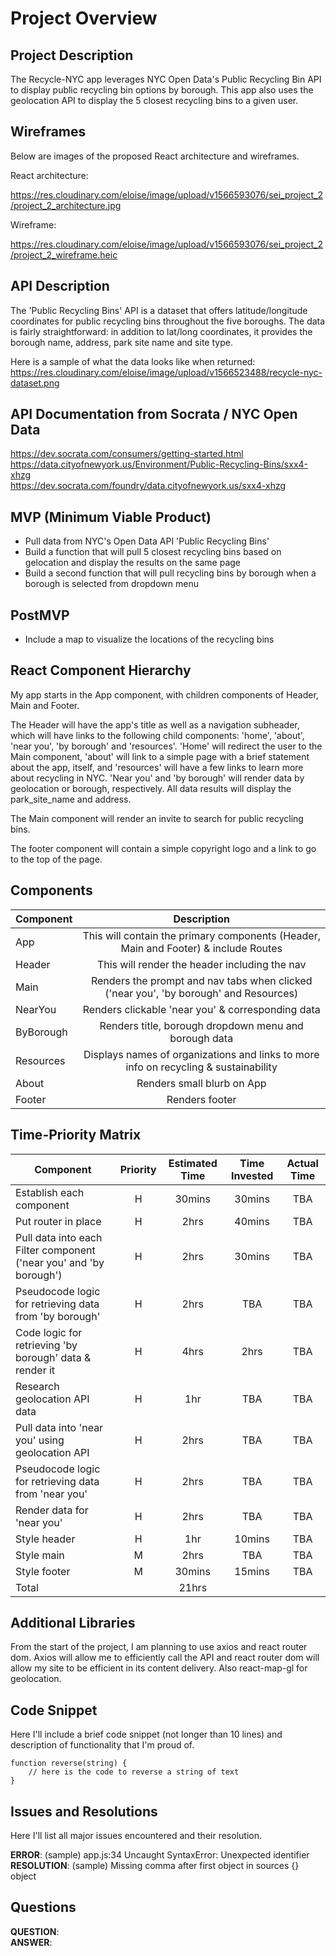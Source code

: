 # Project Overview


## Project Description

The Recycle-NYC app leverages NYC Open Data's Public Recycling Bin API to display public recycling bin options by borough. This app also uses the geolocation API to display the 5 closest recycling bins to a given user.

## Wireframes

Below are images of the proposed React architecture and wireframes.

React architecture:

https://res.cloudinary.com/eloise/image/upload/v1566593076/sei_project_2/project_2_architecture.jpg

Wireframe:

https://res.cloudinary.com/eloise/image/upload/v1566593076/sei_project_2/project_2_wireframe.heic

## API Description

The 'Public Recycling Bins' API is a dataset that offers latitude/longitude coordinates for public recycling bins throughout the five boroughs. The data is fairly straightforward: in addition to lat/long coordinates, it provides the borough name, address, park site name and site type.

Here is a sample of what the data looks like when returned: https://res.cloudinary.com/eloise/image/upload/v1566523488/recycle-nyc-dataset.png

## API Documentation from Socrata / NYC Open Data
https://dev.socrata.com/consumers/getting-started.html<br/>
https://data.cityofnewyork.us/Environment/Public-Recycling-Bins/sxx4-xhzg<br/>
https://dev.socrata.com/foundry/data.cityofnewyork.us/sxx4-xhzg

## MVP (Minimum Viable Product)

- Pull data from NYC's Open Data API 'Public Recycling Bins'
- Build a function that will pull 5 closest recycling bins based on gelocation and display the results on the same page
- Build a second function that will pull recycling bins by borough when a borough is selected from dropdown menu

## PostMVP

- Include a map to visualize the locations of the recycling bins

## React Component Hierarchy

My app starts in the App component, with children components of Header, Main and Footer.

The Header will have the app's title as well as a navigation subheader, which will have links to the following child components: 'home', 'about', 'near you', 'by borough' and 'resources'. 'Home' will redirect the user to the Main component, 'about' will link to a simple page with a brief statement about the app, itself, and 'resources' will have a few links to learn more about recycling in NYC. 'Near you' and 'by borough' will render data by geolocation or borough, respectively. All data results will display the park_site_name and address.


The Main component will render an invite to search for public recycling bins.

The footer component will contain a simple copyright logo and a link to go to the top of the page.

## Components

| Component | Description |
| --- | :---: |  
| App | This will contain the primary components (Header, Main and Footer) & include Routes |
| Header | This will render the header including the nav |
| Main | Renders the prompt and nav tabs when clicked ('near you', 'by borough' and Resources) |
| NearYou | Renders clickable 'near you' & corresponding data |
| ByBorough | Renders title, borough dropdown menu and borough data |
| Resources | Displays names of organizations and links to more info on recycling & sustainability |
| About | Renders small blurb on App |
| Footer | Renders footer |


## Time-Priority Matrix

| Component | Priority | Estimated Time | Time Invested | Actual Time |
| --- | :---: |  :---: | :---: | :---: |
| Establish each component | H | 30mins| 30mins | TBA |
| Put router in place | H | 2hrs | 40mins | TBA |
| Pull data into each Filter component ('near you' and 'by borough') | H | 2hrs | 30mins | TBA |
| Pseudocode logic for retrieving data from 'by borough' | H | 2hrs | TBA | TBA |
| Code logic for retrieving 'by borough' data & render it | H | 4hrs | 2hrs | TBA |
| Research geolocation API data | H | 1hr | TBA | TBA |
| Pull data into 'near you' using geolocation API | H | 2hrs | TBA | TBA |
| Pseudocode logic for retrieving data from 'near you' | H | 2hrs | TBA | TBA |
| Render data for 'near you' | H | 2hrs | TBA | TBA |
| Style header | H | 1hr | 10mins | TBA |
| Style main | M | 2hrs | TBA | TBA |
| Style footer | M | 30mins | 15mins | TBA |
| Total |  | 21hrs |  |  |

## Additional Libraries
 From the start of the project, I am planning to use axios and react router dom. Axios will allow me to efficiently call the API and react router dom will allow my site to be efficient in its content delivery. Also react-map-gl for geolocation.

## Code Snippet

Here I'll include a brief code snippet (not longer than 10 lines) and description of functionality that I'm proud of.

```
function reverse(string) {
	// here is the code to reverse a string of text
}
```

## Issues and Resolutions
 Here I'll list all major issues encountered and their resolution.

**ERROR**: (sample) app.js:34 Uncaught SyntaxError: Unexpected identifier                                
**RESOLUTION**: (sample) Missing comma after first object in sources {} object

## Questions

**QUESTION**:                               
**ANSWER**:
